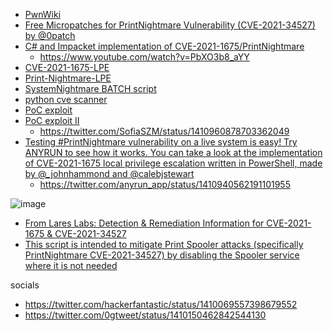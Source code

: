 * [PwnWiki](https://www.pwnwiki.org/index.php?title=CVE-2021-34527_Windows_Print_Spooler_%E9%81%A0%E7%A8%8B%E4%BB%A3%E7%A2%BC%E5%9F%B7%E8%A1%8C%E6%BC%8F%E6%B4%9E/en)
* [Free Micropatches for PrintNightmare Vulnerability (CVE-2021-34527) by @0patch](https://blog.0patch.com/2021/07/free-micropatches-for-printnightmare.html)
* [C# and Impacket implementation of CVE-2021-1675/PrintNightmare](https://github.com/cube0x0/CVE-2021-1675)
  * https://www.youtube.com/watch?v=PbXO3b8_aYY
* [CVE-2021-1675-LPE](https://github.com/hlldz/CVE-2021-1675-LPE)
* [Print-Nightmare-LPE](https://github.com/gyaansastra/Print-Nightmare-LPE)
* [SystemNightmare BATCH script](https://github.com/GossiTheDog/SystemNightmare)
* [python cve scanner](https://github.com/byt3bl33d3r/ItWasAllADream)
* [PoC exploit](https://github.com/afwu/PrintNightmare)
* [PoC exploit II](https://github.com/calebstewart/CVE-2021-1675)
  * https://twitter.com/SofiaSZM/status/1410960878703362049
* [Testing #PrintNightmare vulnerability on a live system is easy! Try ANYRUN to see how it works. You can take a look at the implementation of CVE-2021-1675 local privilege escalation written in PowerShell, made by @_johnhammond  and @calebjstewart](https://app.any.run/tasks/83734a89-3f3e-4ab1-9d6b-d43230d2a900/)
  * https://twitter.com/anyrun_app/status/1410940562191101955

![image](https://user-images.githubusercontent.com/9626439/124289917-2259a180-db53-11eb-9660-6d26b1059268.png)

* [From Lares Labs: Detection & Remediation Information for CVE-2021-1675 & CVE-2021-34527](https://github.com/LaresLLC/CVE-2021-1675)
* [This script is intended to mitigate Print Spooler attacks (specifically PrintNightmare CVE-2021-34527) by disabling the Spooler service where it is not needed](https://github.com/jokezone/PowerShell-Scripts)


socials
* https://twitter.com/hackerfantastic/status/1410069557398679552
* https://twitter.com/0gtweet/status/1410150462842544130
